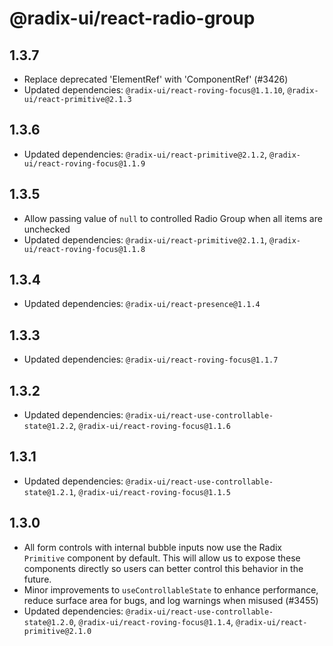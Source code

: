 # @radix-ui/react-radio-group

## 1.3.7

- Replace deprecated 'ElementRef' with 'ComponentRef' (#3426)
- Updated dependencies: `@radix-ui/react-roving-focus@1.1.10`, `@radix-ui/react-primitive@2.1.3`

## 1.3.6

- Updated dependencies: `@radix-ui/react-primitive@2.1.2`, `@radix-ui/react-roving-focus@1.1.9`

## 1.3.5

- Allow passing value of `null` to controlled Radio Group when all items are unchecked
- Updated dependencies: `@radix-ui/react-primitive@2.1.1`, `@radix-ui/react-roving-focus@1.1.8`

## 1.3.4

- Updated dependencies: `@radix-ui/react-presence@1.1.4`

## 1.3.3

- Updated dependencies: `@radix-ui/react-roving-focus@1.1.7`

## 1.3.2

- Updated dependencies: `@radix-ui/react-use-controllable-state@1.2.2`, `@radix-ui/react-roving-focus@1.1.6`

## 1.3.1

- Updated dependencies: `@radix-ui/react-use-controllable-state@1.2.1`, `@radix-ui/react-roving-focus@1.1.5`

## 1.3.0

- All form controls with internal bubble inputs now use the Radix `Primitive` component by default. This will allow us to expose these components directly so users can better control this behavior in the future.
- Minor improvements to `useControllableState` to enhance performance, reduce surface area for bugs, and log warnings when misused (#3455)
- Updated dependencies: `@radix-ui/react-use-controllable-state@1.2.0`, `@radix-ui/react-roving-focus@1.1.4`, `@radix-ui/react-primitive@2.1.0`
